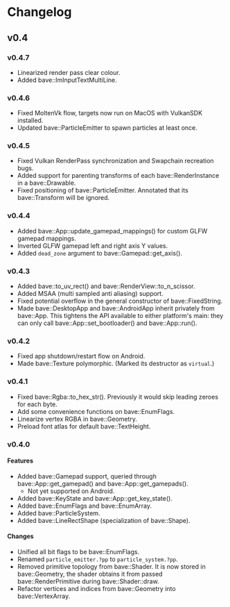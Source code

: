 # Changelog

## v0.4

### v0.4.7

- Linearized render pass clear colour.
- Added bave::ImInputTextMultiLine.

### v0.4.6

- Fixed MoltenVk flow, targets now run on MacOS with VulkanSDK installed.
- Updated bave::ParticleEmitter to spawn particles at least once.

### v0.4.5

- Fixed Vulkan RenderPass synchronization and Swapchain recreation bugs.
- Added support for parenting transforms of each bave::RenderInstance in a bave::Drawable.
- Fixed positioning of bave::ParticleEmitter. Annotated that its bave::Transform will be ignored.

### v0.4.4

- Added bave::App::update_gamepad_mappings() for custom GLFW gamepad mappings.
- Inverted GLFW gamepad left and right axis Y values.
- Added `dead_zone` argument to bave::Gamepad::get_axis().

### v0.4.3

- Added bave::to_uv_rect() and bave::RenderView::to_n_scissor.
- Added MSAA (multi sampled anti aliasing) support.
- Fixed potential overflow in the general constructor of bave::FixedString.
- Made bave::DesktopApp and bave::AndroidApp inherit privately from bave::App. This tightens the API available to either platform's main: they can only call bave::App::set_bootloader() and bave::App::run().

### v0.4.2

- Fixed app shutdown/restart flow on Android.
- Made bave::Texture polymorphic. (Marked its destructor as `virtual`.)

### v0.4.1

- Fixed bave::Rgba::to_hex_str(). Previously it would skip leading zeroes for each byte.
- Add some convenience functions on bave::EnumFlags.
- Linearize vertex RGBA in bave::Geometry.
- Preload font atlas for default bave::TextHeight.

### v0.4.0

#### Features

- Added bave::Gamepad support, queried through bave::App::get_gamepad() and bave::App::get_gamepads().
  - Not yet supported on Android.
- Added bave::KeyState and bave::App::get_key_state().
- Added bave::EnumFlags and bave::EnumArray.
- Added bave::ParticleSystem.
- Added bave::LineRectShape (specialization of bave::Shape).

#### Changes

- Unified all bit flags to be bave::EnumFlags.
- Renamed `particle_emitter.?pp` to `particle_system.?pp`.
- Removed primitive topology from bave::Shader. It is now stored in bave::Geometry, the shader obtains it from passed bave::RenderPrimitive during bave::Shader::draw.
- Refactor vertices and indices from bave::Geometry into bave::VertexArray.
